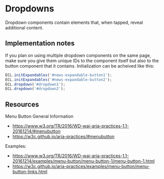 # Dropdowns

Dropdown components contain elements that, when tapped, reveal additional
content.

## Implementation notes

If you plan on using multiple dropdown components on the same page, make sure you give them unique IDs to the component itself but also to the button component that it contains. Initialization can be acheived like this:

```javascript
ECL.initExpandables('#news-expandable-button1');
ECL.initExpandables('#news-expandable-button2');
ECL.dropdown('#dropdown1');
ECL.dropdown('#dropdown2');
```

## Resources

Menu Button General Information

- <https://www.w3.org/TR/2016/WD-wai-aria-practices-1.1-20161214/#menubutton>
- <https://w3c.github.io/aria-practices/#menubutton>

Examples:

- <https://www.w3.org/TR/2016/WD-wai-aria-practices-1.1-20161214/examples/menu-button/menu-button-1/menu-button-1.html>
- <https://w3c.github.io/aria-practices/examples/menu-button/menu-button-links.html>
